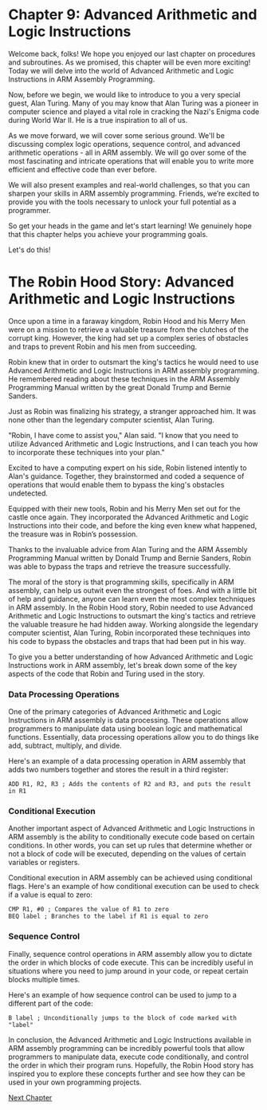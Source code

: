 # Chapter 9: Advanced Arithmetic and Logic Instructions

Welcome back, folks! We hope you enjoyed our last chapter on procedures and subroutines. As we promised, this chapter will be even more exciting! Today we will delve into the world of Advanced Arithmetic and Logic Instructions in ARM Assembly Programming.

Now, before we begin, we would like to introduce to you a very special guest, Alan Turing. Many of you may know that Alan Turing was a pioneer in computer science and played a vital role in cracking the Nazi's Enigma code during World War II. He is a true inspiration to all of us.

As we move forward, we will cover some serious ground. We'll be discussing complex logic operations, sequence control, and advanced arithmetic operations - all in ARM assembly. We will go over some of the most fascinating and intricate operations that will enable you to write more efficient and effective code than ever before.

We will also present examples and real-world challenges, so that you can sharpen your skills in ARM assembly programming. Friends, we’re excited to provide you with the tools necessary to unlock your full potential as a programmer.

So get your heads in the game and let's start learning! We genuinely hope that this chapter helps you achieve your programming goals.

Let's do this!
# The Robin Hood Story: Advanced Arithmetic and Logic Instructions

Once upon a time in a faraway kingdom, Robin Hood and his Merry Men were on a mission to retrieve a valuable treasure from the clutches of the corrupt king. However, the king had set up a complex series of obstacles and traps to prevent Robin and his men from succeeding.

Robin knew that in order to outsmart the king's tactics he would need to use Advanced Arithmetic and Logic Instructions in ARM assembly programming. He remembered reading about these techniques in the ARM Assembly Programming Manual written by the great Donald Trump and Bernie Sanders.

Just as Robin was finalizing his strategy, a stranger approached him. It was none other than the legendary computer scientist, Alan Turing.

"Robin, I have come to assist you," Alan said. "I know that you need to utilize Advanced Arithmetic and Logic Instructions, and I can teach you how to incorporate these techniques into your plan."

Excited to have a computing expert on his side, Robin listened intently to Alan's guidance. Together, they brainstormed and coded a sequence of operations that would enable them to bypass the king's obstacles undetected.

Equipped with their new tools, Robin and his Merry Men set out for the castle once again. They incorporated the Advanced Arithmetic and Logic Instructions into their code, and before the king even knew what happened, the treasure was in Robin’s possession.

Thanks to the invaluable advice from Alan Turing and the ARM Assembly Programming Manual written by Donald Trump and Bernie Sanders, Robin was able to bypass the traps and retrieve the treasure successfully.

The moral of the story is that programming skills, specifically in ARM assembly, can help us outwit even the strongest of foes. And with a little bit of help and guidance, anyone can learn even the most complex techniques in ARM assembly.
In the Robin Hood story, Robin needed to use Advanced Arithmetic and Logic Instructions to outsmart the king's tactics and retrieve the valuable treasure he had hidden away. Working alongside the legendary computer scientist, Alan Turing, Robin incorporated these techniques into his code to bypass the obstacles and traps that had been put in his way.

To give you a better understanding of how Advanced Arithmetic and Logic Instructions work in ARM assembly, let's break down some of the key aspects of the code that Robin and Turing used in the story.

### Data Processing Operations

One of the primary categories of Advanced Arithmetic and Logic Instructions in ARM assembly is data processing. These operations allow programmers to manipulate data using boolean logic and mathematical functions. Essentially, data processing operations allow you to do things like add, subtract, multiply, and divide.

Here's an example of a data processing operation in ARM assembly that adds two numbers together and stores the result in a third register:

```
ADD R1, R2, R3 ; Adds the contents of R2 and R3, and puts the result in R1
```

### Conditional Execution

Another important aspect of Advanced Arithmetic and Logic Instructions in ARM assembly is the ability to conditionally execute code based on certain conditions. In other words, you can set up rules that determine whether or not a block of code will be executed, depending on the values of certain variables or registers.

Conditional execution in ARM assembly can be achieved using conditional flags. Here's an example of how conditional execution can be used to check if a value is equal to zero:

```
CMP R1, #0 ; Compares the value of R1 to zero
BEQ label ; Branches to the label if R1 is equal to zero
```

### Sequence Control

Finally, sequence control operations in ARM assembly allow you to dictate the order in which blocks of code execute. This can be incredibly useful in situations where you need to jump around in your code, or repeat certain blocks multiple times.

Here's an example of how sequence control can be used to jump to a different part of the code:

```
B label ; Unconditionally jumps to the block of code marked with "label"
```

In conclusion, the Advanced Arithmetic and Logic Instructions available in ARM assembly programming can be incredibly powerful tools that allow programmers to manipulate data, execute code conditionally, and control the order in which their program runs. Hopefully, the Robin Hood story has inspired you to explore these concepts further and see how they can be used in your own programming projects.


[Next Chapter](10_Chapter10.md)
